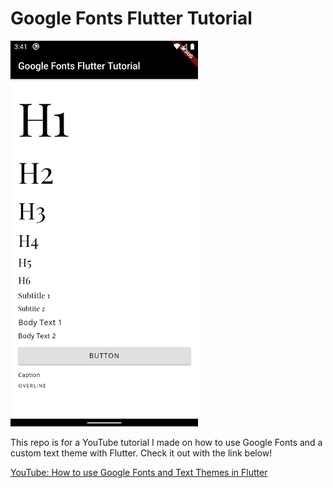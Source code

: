 # Google Fonts Flutter Tutorial

<img src="assets/screenshot.png" width="300px"/>

This repo is for a YouTube tutorial I made on how to use Google Fonts and a custom text theme with Flutter. Check it out with the link below! 

[YouTube: How to use Google Fonts and Text Themes in Flutter](https://www.youtube.com/watch?v=2n1VNUPVFLk)

